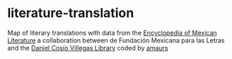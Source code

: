# literature-translation
Map of literary translations with data from the [Encyclopedia of Mexican Literature](http://elem.mx/) a collaboration between de Fundación Mexicana para las Letras and the [Daniel Cosío Villegas Library](http://biblioteca.colmex.mx/) coded by [amaurs](https://github.com/amaurs/)
